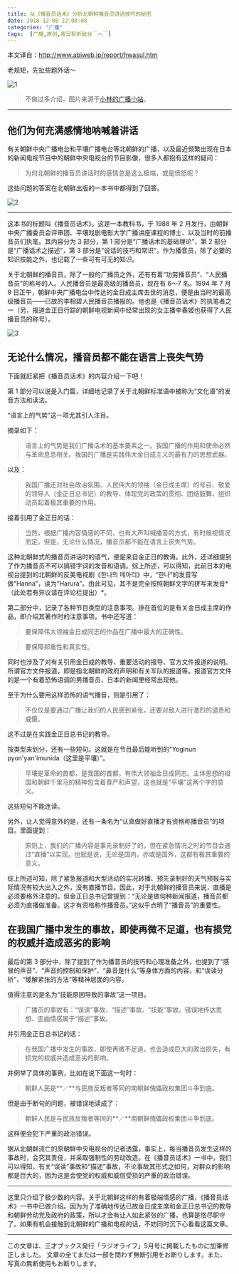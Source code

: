 ```yaml
---
title: 从《播音员话术》分析北朝鲜播音员讲话技巧的秘密
date: 2018-12-08 22:08:08
categories: "广播"
tags:  [广播,原创,我没有听敌台￣へ￣]
---
```

本文译自：http://www.abiweb.jp/report/hwasul.htm

老规矩，先扯些题外话～

![1](https://cdn-image.ibcl.us/N.Korea-Broadcaster_20181208/1.jpg "1")

> 不做过多介绍，图片来源于[小林的广播小站](https://kbysradio.wordpress.com/)。

<!--more-->

---

## 他们为何充满感情地呐喊着讲话

有关朝鲜中央广播电台和平壤广播电台等北朝鲜的广播，以及最近频繁出现在日本的新闻电视节目中的朝鲜中央电视台的节目影像，很多人都抱有这样的疑问：

> 为何北朝鲜的播音员讲话时的感情总是这么极端，或是愤怒呢？

这些问题的答案在北朝鲜出版的一本书中都得到了回答。

![2](https://cdn-image.ibcl.us/N.Korea-Broadcaster_20181208/2.jpg "2")

---

这本书的标题叫《播音员话术》。这是一本教科书，于 1988 年 2 月发行，由朝鲜中央广播委员会评审团、平壤戏剧电影大学广播讲座课程的博士、以及当时的前播音员们执笔。其内容分为 3 部分，第 1 部分是“广播话术的基础理论”，第 2 部分是“广播话术之描述”，第 3 部分是“说话的技巧和常识”。作为播音员，除了必要的知识技能之外，也记载了一些可有可无的知识。

关于北朝鲜的播音员，除了一般的广播员之外，还有有着“功劳播音员”、“人民播音员”的称号的人。人民播音员是最高级的播音员，现在有 6～7 名。1994 年 7 月 9 日正午，朝鲜中央广播电台中传达的金日成主席去世的消息，便是由当时的最高级播音员——已故的李相碧人民播音员播报的。他也是《播音员话术》的执笔者之一（另，报道金正日行踪的朝鲜电视新闻中经常出现的女主播李春姬也获得了人民播音员的称号）。

![3](https://cdn-image.ibcl.us/N.Korea-Broadcaster_20181208/3.jpg "3")

## 无论什么情况，播音员都不能在语言上丧失气势

下面就赶紧把《播音员话术》的内容介绍一下吧！

第 1 部分可以说是入门篇，详细地记录了关于北朝鲜标准语中被称为“文化语”的发音方法和读法。

“语言上的气势”这一项尤其引人注目。

摘录如下：

> 语言上的气势是我们广播话术的基本要素之一。我国广播的作用和使命必然与革命息息相关。我国的广播是实践伟大金日成主义的最有力的思想武器。

以及：

> 我国广播还对社会政治氛围、人民伟大的领袖（金日成主席）的号召、敬爱的领导人（金正日总书记）的教导、体现党的政策的贯彻、团结鼓舞、组织动员起着极其重要的作用。

接着引用了金正日的话：

> 当然，根据广播内容情感的不同，也有大声叫喊播音的方式，有时候视情况而定。但是，无论什么情况，播音员都不能在语言上丧失气势。

这种北朝鲜式的播音员讲话时的语气，便是来自金正日的教诲。此外，还详细提到了作为播音员不可以搞错字词的发音和语调。综上所述，可以得知，此前日本的电视台提到的北朝鲜的反美电视剧《한나의 메아리》中，“한나”的发音写做“Hanna”，读为“Harura”。由此可见，其不是完全按照朝鲜文字的拼写来发音*（此处若有异议请在评论栏提出）*。

第二部分中，记录了各种节目类型的注意事项。排在首位的是有关金日成主席的作品，即介绍其著作时的注意事项。书中还写道：

> 要保障伟大领袖金日成同志的作品在广播中最大的正确性。

> 要保障郑重性和真实性。

同时也涉及了对有关引用金日成的教导、重要活动的报导、官方文件报道的说明。所谓官方文件报道，即是指北朝鲜的政府声明和有关军队的报道等。报道官方文件的是一个有着恐怖语调的男播音员，日本的新闻里经常出现他。

至于为什么要用这样恐怖的语气播音，则是引用了：

> 不仅仅是要通过广播让我们的人民感到紧张，还要对敌人进行激烈的谴责和威慑。

这不过是在实践金正日总书记的教导。

按类型来划分，还有一些短句。这就是在节目最后能听到的“Yoginun pyon'yan'imunida（这里是平壤）”。

> 平壤是革命的首都，是我国的首都，有伟大领袖金日成同志。主体思想的祖国和朝鲜千里马的精神包含着尊严和声望，这也就是“平壤”这两个字的意义。

这些短句不能连读。

另外，让人觉得意外的是，还有一条名为“认真做好直播才有资格称播音员”的项目。里面提到：

> 原则上，我们的广播内容是事先录制好了的，但在紧急情况之时的节目会通过“直播”以实现。也就是说，无论是国内，亦或是国外，这都有极其重要的意义。

综上所述可知，除了紧急报道和大型活动的实况转播、预先录制好的天气预报与实际情况有较大出入之外，没有直播节目。因此，对于北朝鲜的播音员来说，直播是必须要格外注意的。但金正日总书记曾提到：“无论是做何种新闻报道，播音员都必须为直播做准备。这才有资格称作播音员。”这似乎点明了“播音员”的重要性。

## 在我国广播中发生的事故，即使再微不足道，也有损党的权威并造成恶劣的影响

最后的第 3 部分中，除了提到了作为播音员的技巧和心理准备之外，也提到了“感冒的声音”、“声音的控制和保护”、“鼻音是什么”等身体方面的内容，和“误读分析”、“缓解紧张的方法”等精神层面的内容。

值得注意的是名为“技能原因导致的事故”这一项目。

> 广播员的事故有：“误读”事故、“描述”事故、“技能”事故。错误地传达思想、歪曲情感属于“描述”事故。

并引用金正日总书记的话：

> 在我国广播中发生的事故，即使再微不足道，也会造成巨大的政治损失，有损党的权威并造成恶劣的影响。

并例举了具体的事例，比如在说下面这一句时：

> 朝鲜人民是**／**与民族反叛者等同的南朝鲜傀儡政权集团斗争到底。

但是由于断句的问题，被错误地读成了：

> 朝鲜人民是与民族反叛者等同的**／**南朝鲜傀儡政权集团斗争到底。

这样便会犯下严重的政治错误。

据从北朝鲜流亡的原朝鲜中央电视台的记者透露，事实上，每当播音员发生这样的事故时，会究其责任，并采取强制性的劳动改造。在《播音员话术》一书中，我们可以得知，有关“误读”事故和“描述”事故，不论事故其形式之如何，对群众的影响都是巨大的，因为这是会使党的权威和威信受损的严重的政治错误。

---

这里只介绍了极少数的内容。关于北朝鲜这样的有着极端情感的广播，《播音员话术》一书中已做介绍。因为为了准确地传达已故金日成主席和金正日总书记的教导和朝鲜劳动党及政府的政策，所以才会有让人如此紧张的广播，也算是恪尽职守了。如果有机会接触到北朝鲜的广播和电视的话，不妨同时沉下心看看这篇文章。

---

この文章は、三才ブックス発行「ラジオライフ」5月号に掲載したものに加筆修正しました。
文章の全てまたは一部を問わず無断引用をお断りします。また、写真の無断使用もお断りします。